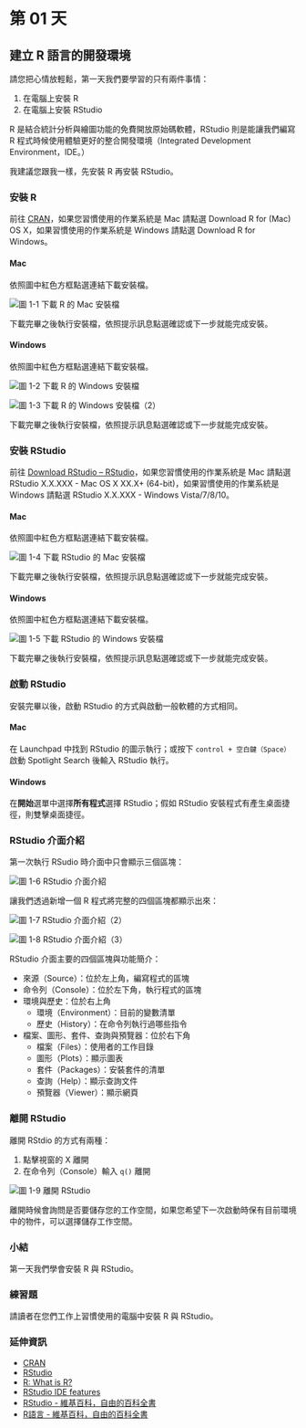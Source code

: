 # 第 01 天

## 建立 R 語言的開發環境

請您把心情放輕鬆，第一天我們要學習的只有兩件事情：

1. 在電腦上安裝 R
2. 在電腦上安裝 RStudio

R 是結合統計分析與繪圖功能的免費開放原始碼軟體，RStudio 則是能讓我們編寫 R 程式時候使用體驗更好的整合開發環境（Integrated Development Environment，IDE。）

我建議您跟我一樣，先安裝 R 再安裝 RStudio。

### 安裝 R

前往 [CRAN](https://cran.r-project.org/)，如果您習慣使用的作業系統是 Mac 請點選 Download R for (Mac) OS X，如果習慣使用的作業系統是 Windows 請點選 Download R for Windows。

#### Mac

依照圖中紅色方框點選連結下載安裝檔。

![圖 1-1 下載 R 的 Mac 安裝檔](https://storage.googleapis.com/learn-r-the-easy-way.appspot.com/screenshots_ch1/ch101.png)

下載完畢之後執行安裝檔，依照提示訊息點選確認或下一步就能完成安裝。

#### Windows

依照圖中紅色方框點選連結下載安裝檔。

![圖 1-2 下載 R 的 Windows 安裝檔](https://storage.googleapis.com/learn-r-the-easy-way.appspot.com/screenshots_ch1/ch102.png)

![圖 1-3 下載 R 的 Windows 安裝檔（2）](https://storage.googleapis.com/learn-r-the-easy-way.appspot.com/screenshots_ch1/ch103.png)

下載完畢之後執行安裝檔，依照提示訊息點選確認或下一步就能完成安裝。

### 安裝 RStudio

前往 [Download RStudio – RStudio](https://www.rstudio.com/products/rstudio/download/)，如果您習慣使用的作業系統是 Mac 請點選 RStudio X.X.XXX - Mac OS X XX.X+ (64-bit)，如果習慣使用的作業系統是 Windows 請點選 RStudio X.X.XXX - Windows Vista/7/8/10。

#### Mac

依照圖中紅色方框點選連結下載安裝檔。

![圖 1-4 下載 RStudio 的 Mac 安裝檔](https://storage.googleapis.com/learn-r-the-easy-way.appspot.com/screenshots_ch1/ch104.png)

下載完畢之後執行安裝檔，依照提示訊息點選確認或下一步就能完成安裝。

#### Windows

依照圖中紅色方框點選連結下載安裝檔。

![圖 1-5 下載 RStudio 的 Windows 安裝檔](https://storage.googleapis.com/learn-r-the-easy-way.appspot.com/screenshots_ch1/ch105.png)

下載完畢之後執行安裝檔，依照提示訊息點選確認或下一步就能完成安裝。

### 啟動 RStudio

安裝完畢以後，啟動 RStudio 的方式與啟動一般軟體的方式相同。

#### Mac

在 Launchpad 中找到 RStudio 的圖示執行；或按下 `control + 空白鍵（Space）`啟動 Spotlight Search 後輸入 RStudio 執行。

#### Windows

在**開始**選單中選擇**所有程式**選擇 RStudio；假如 RStudio 安裝程式有產生桌面捷徑，則雙擊桌面捷徑。

### RStudio 介面介紹

第一次執行 RSudio 時介面中只會顯示三個區塊：

![圖 1-6 RStudio 介面介紹](https://storage.googleapis.com/learn-r-the-easy-way.appspot.com/screenshots_ch1/ch106.png)

讓我們透過新增一個 R 程式將完整的四個區塊都顯示出來：

![圖 1-7 RStudio 介面介紹（2）](https://storage.googleapis.com/learn-r-the-easy-way.appspot.com/screenshots_ch1/ch107.png)

![圖 1-8 RStudio 介面介紹（3）](https://storage.googleapis.com/learn-r-the-easy-way.appspot.com/screenshots_ch1/ch108.png)

RStudio 介面主要的四個區塊與功能簡介：

- 來源（Source）：位於左上角，編寫程式的區塊
- 命令列（Console）：位於左下角，執行程式的區塊
- 環境與歷史：位於右上角
    - 環境（Environment）：目前的變數清單
    - 歷史（History）：在命令列執行過哪些指令
- 檔案、圖形、套件、查詢與預覽器：位於右下角
    - 檔案（Files）：使用者的工作目錄
    - 圖形（Plots）：顯示圖表
    - 套件（Packages）：安裝套件的清單
    - 查詢（Help）：顯示查詢文件
    - 預覽器（Viewer）：顯示網頁

### 離開 RStudio

離開 RStdio 的方式有兩種：

1. 點擊視窗的 X 離開
2. 在命令列（Console）輸入 `q()` 離開

![圖 1-9 離開 RStudio](https://storage.googleapis.com/learn-r-the-easy-way.appspot.com/screenshots_ch1/ch109.png)

離開時候會詢問是否要儲存您的工作空間，如果您希望下一次啟動時保有目前環境中的物件，可以選擇儲存工作空間。

### 小結

第一天我們學會安裝 R 與 RStudio。

### 練習題

請讀者在您們工作上習慣使用的電腦中安裝 R 與 RStudio。

### 延伸資訊

- [CRAN](https://cran.r-project.org/index.html)
- [RStudio](https://www.rstudio.com/)
- [R: What is R?](https://www.r-project.org/about.html)
- [RStudio IDE features](https://www.rstudio.com/products/rstudio/features/)
- [RStudio - 維基百科，自由的百科全書](https://zh.wikipedia.org/wiki/RStudio)
- [R語言 - 維基百科，自由的百科全書](https://zh.wikipedia.org/wiki/R%E8%AF%AD%E8%A8%80)
